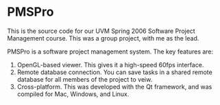 # PMSPro

This is the source code for our UVM Spring 2006 Software Project Management course.  This was a group project, with me as the lead.  

PMSPro is a software project management system.  The key features are:

  1. OpenGL-based viewer.  This gives it a high-speed 60fps interface.
  2. Remote database connection.  You can save tasks in a shared remote database for all members of the project to veiw.
  3. Cross-platform.  This was developed with the Qt framework, and was compiled for Mac, Windows, and Linux.

